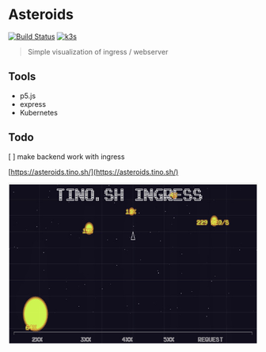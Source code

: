 # Asteroids

[![Build Status](https://jenkins.tino.sh/buildStatus/icon?job=asteroids%2Fmaster)](https://jenkins.tino.sh/job/asteroids/job/master/)
[![k3s](https://img.shields.io/badge/run%20on%20-Raspberry%20Pi-red)](https://gist.github.com/tinoschroeter/fd4c254e93b2fd0c0b584bdcf756e95f)

> Simple visualization of ingress / webserver

## Tools

* p5.js
* express
* Kubernetes

## Todo

[ ] make backend work with ingress

[https://asteroids.tino.sh/](https://asteroids.tino.sh/)

<img src="https://raw.githubusercontent.com/tinoschroeter/asteroids/master/docs/Screenshot.jpg" align="left"
     alt="rain" width="700" height="327">
